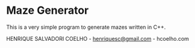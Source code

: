 # Maze Generator
This is a very simple program to generate mazes written in C++.

HENRIQUE SALVADORI COELHO - henriquesc@gmail.com - hcoelho.com
